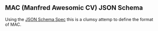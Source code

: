 ## MAC (Manfred Awesomic CV) JSON Schema

Using the [JSON Schema Spec](https://json-schema.org/) this is a clumsy attemp to define the format of MAC.

